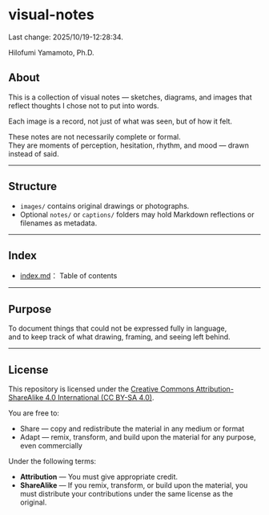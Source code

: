 # visual-notes

Last change: 2025/10/19-12:28:34.

Hilofumi Yamamoto, Ph.D.

## About

This is a collection of visual notes — sketches, diagrams, and images that reflect thoughts I chose not to put into words.

Each image is a record, not just of what was seen, but of how it felt.

These notes are not necessarily complete or formal.  
They are moments of perception, hesitation, rhythm, and mood — drawn instead of said.

---

## Structure

- `images/` contains original drawings or photographs.
- Optional `notes/` or `captions/` folders may hold Markdown reflections or filenames as metadata.

---

## Index

- [index.md](index.md)： Table of contents

---
## Purpose

To document things that could not be expressed fully in language,  
and to keep track of what drawing, framing, and seeing left behind.

---

## License

This repository is licensed under the [Creative Commons Attribution-ShareAlike 4.0 International (CC BY-SA 4.0)](https://creativecommons.org/licenses/by-sa/4.0/).

You are free to:

- Share — copy and redistribute the material in any medium or format
- Adapt — remix, transform, and build upon the material for any purpose, even commercially

Under the following terms:

- **Attribution** — You must give appropriate credit.
- **ShareAlike** — If you remix, transform, or build upon the material, you must distribute your contributions under the same license as the original.
